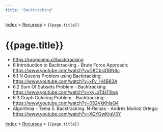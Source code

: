 ```yaml
---
title: "Backtracking"
---
```


[Index](../index) > [Recursos](resources) > ```{{page.title}}```

# {{page.title}}

- <https://progcomp.cl/backtracking>
- 6 Introduction to Backtracking - Brute Force Approach: <https://www.youtube.com/watch?v=DKCbsiDBN6c>
- 6.1 N Queens Problem using Backtracking: <https://www.youtube.com/watch?v=xFv_Hl4B83A>
- 6.2 Sum Of Subsets Problem - Backtracking: <https://www.youtube.com/watch?v=kyLxTdsT8ws>
- 6.3 Graph Coloring Problem - Backtracking: <https://www.youtube.com/watch?v=052VkKhIaQ4>
- Algorítmia - Tema 5. Backtracking. N-Reinas - Andrés Muñoz Ortega: <https://www.youtube.com/watch?v=XQYGwKiqV3Y>

[Index](../index) > [Recursos](resources) > ```{{page.title}}```
